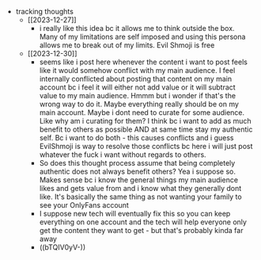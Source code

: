   * tracking thoughts
    * [[2023-12-27]]
      * i really like this idea bc it allows me to think outside the box. Many of my limitations are self imposed and using this persona allows me to break out of my limits. Evil Shmoji is free
    * [[2023-12-30]]
      * seems like i post here whenever the content i want to post feels like it would somehow conflict with my main audience. I feel internally conflicted about posting that content on my main account bc i feel it will either not add value or it will subtract value to my main audience. Hmmm but i wonder if that's the wrong way to do it. Maybe everything really should be on my main account. Maybe i dont need to curate for some audience. Like why am i curating for them? I think bc i want to add as much benefit to others as possible AND at same time stay my authentic self. Bc i want to do both - this causes conflicts and i guess EvilShmoji is way to resolve those conflicts bc here i will just post whatever the fuck i want without regards to others.
      * So does this thought process assume that being completely authentic does not always benefit others? Yea i suppose so. Makes sense bc i know the general things my main audience likes and gets value from and i know what they generally dont like. It's basically the same thing as not wanting your family to see your OnlyFans account
      * I suppose new tech will eventually fix this so you can keep everything on one account and the tech will help everyone only get the content they want to get - but that's probably kinda far away
      * ((bTQIV0yV-))
